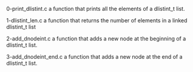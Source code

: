 0-print_dlistint.c a function that prints all the elements of a dlistint_t list.

1-dlistint_len.c a function that returns the number of elements in a linked dlistint_t list

2-add_dnodeint.c a function that adds a new node at the beginning of a dlistint_t list.

3-add_dnodeint_end.c a function that adds a new node at the end of a dlistint_t list.


